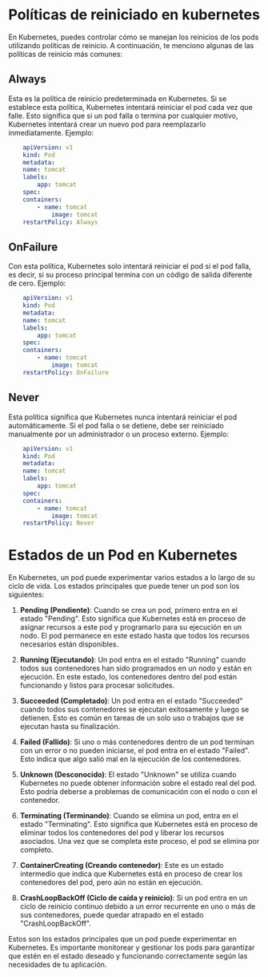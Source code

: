 # Políticas de reiniciado en kubernetes

En Kubernetes, puedes controlar cómo se manejan los reinicios de los pods utilizando políticas de reinicio. A continuación, te menciono algunas de las políticas de reinicio más comunes:

## Always
Esta es la política de reinicio predeterminada en Kubernetes. Si se establece esta política, Kubernetes intentará reiniciar el pod cada vez que falle. Esto significa que si un pod falla o termina por cualquier motivo, Kubernetes intentará crear un nuevo pod para reemplazarlo inmediatamente. Ejemplo:
``` yaml
    apiVersion: v1
    kind: Pod
    metadata:
    name: tomcat
    labels:
        app: tomcat
    spec:
    containers:
        - name: tomcat     
            image: tomcat
    restartPolicy: Always
```

## OnFailure
Con esta política, Kubernetes solo intentará reiniciar el pod si el pod falla, es decir, si su proceso principal termina con un código de salida diferente de cero. Ejemplo:
``` yaml
    apiVersion: v1
    kind: Pod
    metadata:
    name: tomcat
    labels:
        app: tomcat
    spec:
    containers:
        - name: tomcat     
            image: tomcat
    restartPolicy: OnFailure
```

## Never
Esta política significa que Kubernetes nunca intentará reiniciar el pod automáticamente. Si el pod falla o se detiene, debe ser reiniciado manualmente por un administrador o un proceso externo. Ejemplo:
``` yaml
    apiVersion: v1
    kind: Pod
    metadata:
    name: tomcat
    labels:
        app: tomcat
    spec:
    containers:
        - name: tomcat     
            image: tomcat
    restartPolicy: Never
```

# Estados de un Pod en Kubernetes

En Kubernetes, un pod puede experimentar varios estados a lo largo de su ciclo de vida. Los estados principales que puede tener un pod son los siguientes:

1. **Pending (Pendiente)**: Cuando se crea un pod, primero entra en el estado "Pending". Esto significa que Kubernetes está en proceso de asignar recursos a este pod y programarlo para su ejecución en un nodo. El pod permanece en este estado hasta que todos los recursos necesarios están disponibles.

2. **Running (Ejecutando)**: Un pod entra en el estado "Running" cuando todos sus contenedores han sido programados en un nodo y están en ejecución. En este estado, los contenedores dentro del pod están funcionando y listos para procesar solicitudes.

3. **Succeeded (Completado)**: Un pod entra en el estado "Succeeded" cuando todos sus contenedores se ejecutan exitosamente y luego se detienen. Esto es común en tareas de un solo uso o trabajos que se ejecutan hasta su finalización.

4. **Failed (Fallido)**: Si uno o más contenedores dentro de un pod terminan con un error o no pueden iniciarse, el pod entra en el estado "Failed". Esto indica que algo salió mal en la ejecución de los contenedores.

5. **Unknown (Desconocido)**: El estado "Unknown" se utiliza cuando Kubernetes no puede obtener información sobre el estado real del pod. Esto podría deberse a problemas de comunicación con el nodo o con el contenedor.

6. **Terminating (Terminando)**: Cuando se elimina un pod, entra en el estado "Terminating". Esto significa que Kubernetes está en proceso de eliminar todos los contenedores del pod y liberar los recursos asociados. Una vez que se completa este proceso, el pod se elimina por completo.

7. **ContainerCreating (Creando contenedor)**: Este es un estado intermedio que indica que Kubernetes está en proceso de crear los contenedores del pod, pero aún no están en ejecución.

8. **CrashLoopBackOff (Ciclo de caída y reinicio)**: Si un pod entra en un ciclo de reinicio continuo debido a un error recurrente en uno o más de sus contenedores, puede quedar atrapado en el estado "CrashLoopBackOff".

Estos son los estados principales que un pod puede experimentar en Kubernetes. Es importante monitorear y gestionar los pods para garantizar que estén en el estado deseado y funcionando correctamente según las necesidades de tu aplicación.
